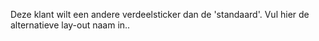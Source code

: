 Deze klant wilt een andere verdeelsticker dan de 'standaard'. Vul hier de alternatieve lay-out naam in..